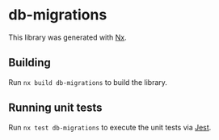 # db-migrations

This library was generated with [Nx](https://nx.dev).

## Building

Run `nx build db-migrations` to build the library.

## Running unit tests

Run `nx test db-migrations` to execute the unit tests via [Jest](https://jestjs.io).
